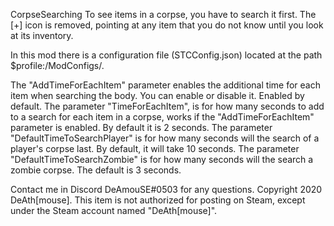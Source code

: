 CorpseSearching
To see items in a corpse, you have to search it first.
The [+] icon is removed, pointing at any item that you do not know until you look at its inventory.

In this mod there is a configuration file (STCConfig.json) located at the path $profile:/ModConfigs/.

The "AddTimeForEachItem" parameter enables the additional time for each item when searching the body. You can enable or disable it. Enabled by default.
The parameter "TimeForEachItem", is for how many seconds to add to a search for each item in a corpse, works if the "AddTimeForEachItem" parameter is enabled. By default it is 2 seconds.
The parameter "DefaultTimeToSearchPlayer" is for how many seconds will the search of a player's corpse last. By default, it will take 10 seconds.
The parameter "DefaultTimeToSearchZombie" is for how many seconds will the search a zombie corpse. The default is 3 seconds.

Contact me in Discord DeAmouSE#0503 for any questions.
Copyright 2020 DeAth[mouse].
This item is not authorized for posting on Steam, except under the Steam account named "DeAth[mouse]".